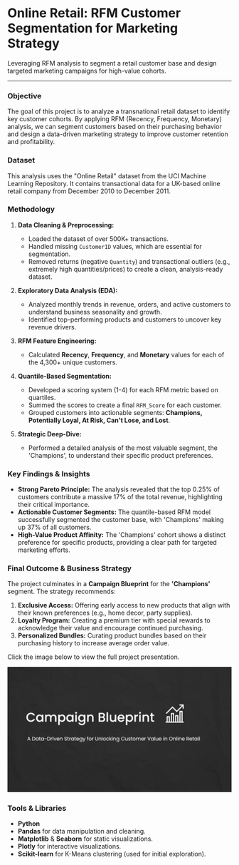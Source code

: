 # Online Retail: RFM Customer Segmentation for Marketing Strategy

Leveraging RFM analysis to segment a retail customer base and design targeted marketing campaigns for high-value cohorts.

---

### Objective
The goal of this project is to analyze a transnational retail dataset to identify key customer cohorts. By applying RFM (Recency, Frequency, Monetary) analysis, we can segment customers based on their purchasing behavior and design a data-driven marketing strategy to improve customer retention and profitability.

### Dataset
This analysis uses the "Online Retail" dataset from the UCI Machine Learning Repository. It contains transactional data for a UK-based online retail company from December 2010 to December 2011.

### Methodology

1.  **Data Cleaning & Preprocessing:**
    * Loaded the dataset of over 500K+ transactions.
    * Handled missing `CustomerID` values, which are essential for segmentation.
    * Removed returns (negative `Quantity`) and transactional outliers (e.g., extremely high quantities/prices) to create a clean, analysis-ready dataset.

2.  **Exploratory Data Analysis (EDA):**
    * Analyzed monthly trends in revenue, orders, and active customers to understand business seasonality and growth.
    * Identified top-performing products and customers to uncover key revenue drivers.

3.  **RFM Feature Engineering:**
    * Calculated **Recency**, **Frequency**, and **Monetary** values for each of the 4,300+ unique customers.

4.  **Quantile-Based Segmentation:**
    * Developed a scoring system (1-4) for each RFM metric based on quartiles.
    * Summed the scores to create a final `RFM_Score` for each customer.
    * Grouped customers into actionable segments: **Champions, Potentially Loyal, At Risk, Can't Lose, and Lost**.

5.  **Strategic Deep-Dive:**
    * Performed a detailed analysis of the most valuable segment, the 'Champions', to understand their specific product preferences.

### Key Findings & Insights

* **Strong Pareto Principle:** The analysis revealed that the top 0.25% of customers contribute a massive 17% of the total revenue, highlighting their critical importance.
* **Actionable Customer Segments:** The quantile-based RFM model successfully segmented the customer base, with 'Champions' making up 37% of all customers.
* **High-Value Product Affinity:** The 'Champions' cohort shows a distinct preference for specific products, providing a clear path for targeted marketing efforts.

### Final Outcome & Business Strategy

The project culminates in a **Campaign Blueprint** for the **'Champions'** segment. The strategy recommends:

1.  **Exclusive Access:** Offering early access to new products that align with their known preferences (e.g., home decor, party supplies).
2.  **Loyalty Program:** Creating a premium tier with special rewards to acknowledge their value and encourage continued purchasing.
3.  **Personalized Bundles:** Curating product bundles based on their purchasing history to increase average order value.

Click the image below to view the full project presentation.

[![Presentation Title Slide](title-slide.png)](https://github.com/VivoSorhie/RFM-Customer_Segmentation/blob/main/campaign-blueprint.pdf)

### Tools & Libraries

* **Python**
* **Pandas** for data manipulation and cleaning.
* **Matplotlib** & **Seaborn** for static visualizations.
* **Plotly** for interactive visualizations.
* **Scikit-learn** for K-Means clustering (used for initial exploration).
